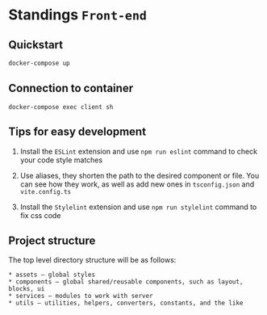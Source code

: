 # Standings `Front-end`

## Quickstart

```sh
docker-compose up
```

## Connection to container

```
docker-compose exec client sh
```

## Tips for easy development

1. Install the `ESLint` extension and use `npm run eslint` command to check your code style matches

2. Use aliases, they shorten the path to the desired component or file. You can see how they work, as well as add new ones in `tsconfig.json` and `vite.config.ts`

3. Install the `Stylelint` extension and use `npm run stylelint` command to fix css code

## Project structure

The top level directory structure will be as follows:

```
* assets — global styles
* components — global shared/reusable components, such as layout, blocks, ui
* services — modules to work with server
* utils — utilities, helpers, converters, constants, and the like
```
